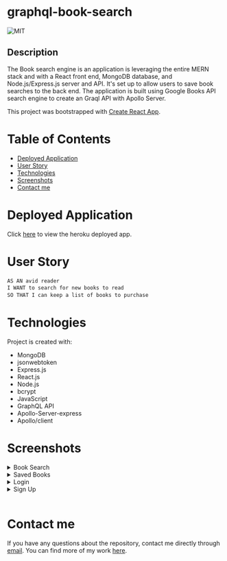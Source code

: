 # graphql-book-search

![MIT](https://img.shields.io/badge/License-MIT-blue)

## Description

The Book search engine is an application is leveraging the entire MERN stack and with a React front end, MongoDB database, and Node.js/Express.js server and API. It's set up to allow users to save book searches to the back end. The application is built using Google Books API search engine to create an Graql API with Apollo Server.

This project was bootstrapped with [Create React App](https://github.com/facebook/create-react-app).

# Table of Contents

- [Deployed Application](#deployed-application)
- [User Story](#user-story)
- [Technologies](#technologies)
- [Screenshots](#screenshots)
- [Contact me](#contact-me)

# Deployed Application

Click [here](https://mighty-brook-51272.herokuapp.com/) to view the heroku deployed app.

# User Story

```md
AS AN avid reader
I WANT to search for new books to read
SO THAT I can keep a list of books to purchase
```

# Technologies

Project is created with:

- MongoDB
- jsonwebtoken
- Express.js
- React.js
- Node.js
- bcrypt
- JavaScript
- GraphQL API
- Apollo-Server-express
- Apollo/client

# Screenshots

<details>
<summary>Book Search</summary>

![search](./assets/booksearch.png)

</details>

<details>
<summary>Saved Books</summary>

![saved](./assets/savedbooks.png)

</details>

<details>
<summary>Login</summary>

![saved](./assets/login.png)

</details>

<details>
<summary>Sign Up</summary>

![saved](./assets/signup.png)

</details>

</br>

# Contact me

If you have any questions about the repository, contact me directly through [email](mailto:A.idi12@outlook.com). You can find more of my work [here](https://github.com/Amalidi).
